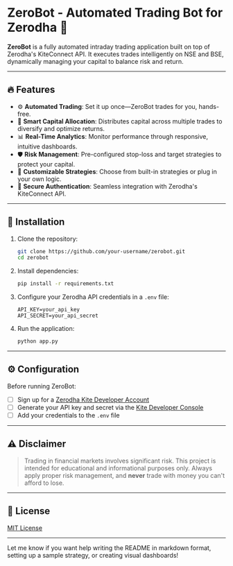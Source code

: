 # **ZeroBot** - Automated Trading Bot for Zerodha 🚀

**ZeroBot** is a fully automated intraday trading application built on top of Zerodha's KiteConnect API. It executes trades intelligently on NSE and BSE, dynamically managing your capital to balance risk and return.

---

## 🔥 **Features**

- ⚙️ **Automated Trading**: Set it up once—ZeroBot trades for you, hands-free.
- 💸 **Smart Capital Allocation**: Distributes capital across multiple trades to diversify and optimize returns.
- 📊 **Real-Time Analytics**: Monitor performance through responsive, intuitive dashboards.
- 🛡️ **Risk Management**: Pre-configured stop-loss and target strategies to protect your capital.
- 🧠 **Customizable Strategies**: Choose from built-in strategies or plug in your own logic.
- 🔐 **Secure Authentication**: Seamless integration with Zerodha's KiteConnect API.

---

## 🚀 **Installation**

1. Clone the repository:
   ```bash
   git clone https://github.com/your-username/zerobot.git
   cd zerobot
   ```

2. Install dependencies:
   ```bash
   pip install -r requirements.txt
   ```

3. Configure your Zerodha API credentials in a `.env` file:
   ```
   API_KEY=your_api_key
   API_SECRET=your_api_secret
   ```

4. Run the application:
   ```bash
   python app.py
   ```

---

## ⚙️ **Configuration**

Before running ZeroBot:

- [ ] Sign up for a [Zerodha Kite Developer Account](https://kite.trade)
- [ ] Generate your API key and secret via the [Kite Developer Console](https://developers.kite.trade)
- [ ] Add your credentials to the `.env` file

---

## ⚠️ **Disclaimer**

> Trading in financial markets involves significant risk. This project is intended for educational and informational purposes only. Always apply proper risk management, and **never** trade with money you can't afford to lose.

---

## 📄 **License**

[MIT License](LICENSE)

---

Let me know if you want help writing the README in markdown format, setting up a sample strategy, or creating visual dashboards!
